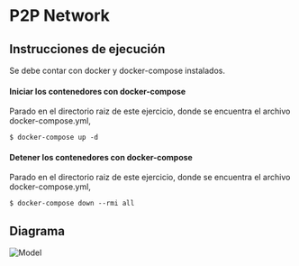 # P2P Network

## Instrucciones de ejecución

Se debe contar con docker y docker-compose instalados.

#### Iniciar los contenedores con docker-compose

Parado en el directorio raiz de este ejercicio, donde se encuentra el archivo docker-compose.yml,

```
$ docker-compose up -d
```

#### Detener los contenedores con docker-compose

Parado en el directorio raiz de este ejercicio, donde se encuentra el archivo docker-compose.yml,

```
$ docker-compose down --rmi all
```

## Diagrama

![Model](https://user-images.githubusercontent.com/117539520/234723125-da59947b-d4e7-4229-b6fd-db04f45c9341.png)
